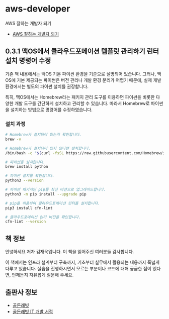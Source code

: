# aws-developer
AWS 잘하는 개발자 되기
- [AWS 잘하는 개발자 되기](https://goldenrabbit.co.kr/product/aws-%ec%9e%98%ed%95%98%eb%8a%94-%eb%b0%b1%ec%97%94%eb%93%9c-%ea%b0%9c%eb%b0%9c%ec%9e%90-%eb%90%98%ea%b8%b0/)

## 0.3.1 맥OS에서 클라우드포메이션 템플릿 관리하기 린터 설치 명령어 수정

기존 책 내용에서는 맥OS 기본 파이썬 환경을 기준으로 설명되어 있습니다.
그러나, 맥OS에 기본 제공되는 파이썬은 버전 관리나 개발 환경 분리가 어렵기 때문에,
실제 개발 환경에서는 별도의 파이썬 설치를 권장합니다.

특히, 맥OS에서는 Homebrew라는 패키지 관리 도구를 이용하면 파이썬을 비롯한 다양한 개발 도구를 간단하게 설치하고 관리할 수 있습니다.
따라서 Homebrew로 파이썬을 설치하는 방법으로 명령어를 수정하였습니다.

### 설치 과정

```bash
# Homebrew가 설치되어 있는지 확인합니다.
brew -v

# Homebrew가 설치되어 있지 않다면 설치합니다.
/bin/bash -c "$(curl -fsSL https://raw.githubusercontent.com/Homebrew/install/HEAD/install.sh)"

# 파이썬을 설치합니다.
brew install python

# 파이썬 설치를 확인합니다.
python3 --version

# 파이썬 패키지인 pip를 최신 버전으로 업그레이드합니다.
python3 -m pip install --upgrade pip

# pip를 이용하여 클라우드포메이션 린터를 설치합니다.
pip3 install cfn-lint

# 클라우드포메이션 린터 버전을 확인합니다.
cfn-lint --version
```

## 책 정보
<!-- 必須事項 -->
안녕하세요 저자 김재욱입니다. 이 책을 읽어주신 여러분들 감사합니다.

이 책에서는 인프라 설계부터 구축까지, 기초부터 실무에서 활용되는 내용까지 폭넓게 다루고 있습니다.
실습을 진행하시면서 모르는 부분이나 코드에 대해 궁금한 점이 있다면, 언제든지 자유롭게 질문해 주세요.

## 출판사 정보
<!-- 必須事項 -->
- [골든래빗](https://goldenrabbit.co.kr/)
- [골든래빗 IT 개발 서적](https://goldenrabbit.co.kr/product-category/books/it/)